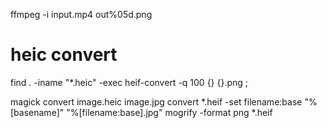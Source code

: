 ffmpeg -i input.mp4 out%05d.png


# heic convert

find . -iname "*.heic" -exec heif-convert -q 100 {} {}.png \;

magick convert image.heic image.jpg
convert *.heif -set filename:base "%[basename]" "%[filename:base].jpg"
mogrify -format png *.heif